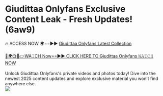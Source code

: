 # Giudittaa Onlyfans Exclusive Content Leak - Fresh Updates! (6aw9)

🔥 ACCESS NOW 🌍==►► <a href="https://tinyurl.com/kvy9nzfs" rel="nofollow">Giudittaa Onlyfans Latest Collection</a>
<br><br>
[🔴🌍📺📱👉WA𝚃CH Now==►► CLICK HERE TO Giudittaa Onlyfans 𝚆𝙰𝚃𝙲𝙷 NOW](https://tinyurl.com/kvy9nzfs)
<br><br>
Unlock Giudittaa Onlyfans's private videos and photos today! Dive into the newest 2025 content updates and explore exclusive material you won’t find anywhere else.
<br>
<a href="https://tinyurl.com/kvy9nzfs" rel="nofollow" data-target="animated-image.originalLink"><img src="https://camo.githubusercontent.com/8a4f000d20f83aca3bf7ec5f350d767afa0574a8a352519fd8cfa583a6f93a33/68747470733a2f2f692e696d6775722e636f6d2f644a486b345a712e676966" data-canonical-src="https://i.imgur.com/dJHk4Zq.gif" style="max-width: 100%; display: inline-block;" data-target="animated-image.originalImage"></a>
<br>
